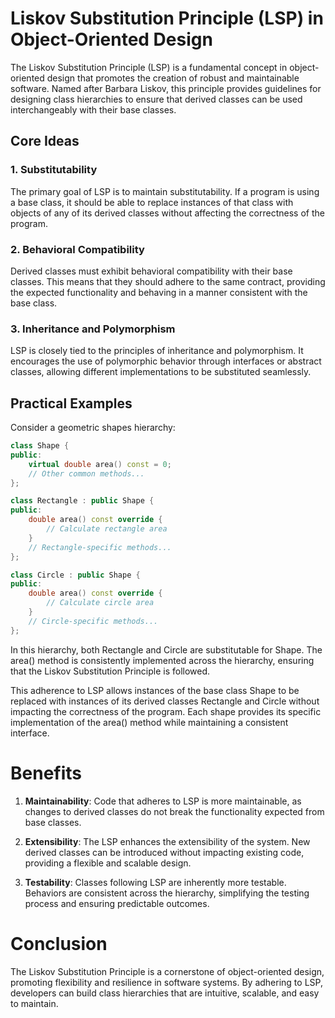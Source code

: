 # Liskov Substitution Principle (LSP) in Object-Oriented Design

The Liskov Substitution Principle (LSP) is a fundamental concept in object-oriented design that promotes the creation of robust and maintainable software. Named after Barbara Liskov, this principle provides guidelines for designing class hierarchies to ensure that derived classes can be used interchangeably with their base classes.

## Core Ideas

### 1. **Substitutability**

The primary goal of LSP is to maintain substitutability. If a program is using a base class, it should be able to replace instances of that class with objects of any of its derived classes without affecting the correctness of the program.

### 2. **Behavioral Compatibility**

Derived classes must exhibit behavioral compatibility with their base classes. This means that they should adhere to the same contract, providing the expected functionality and behaving in a manner consistent with the base class.

### 3. **Inheritance and Polymorphism**

LSP is closely tied to the principles of inheritance and polymorphism. It encourages the use of polymorphic behavior through interfaces or abstract classes, allowing different implementations to be substituted seamlessly.

## Practical Examples

Consider a geometric shapes hierarchy:

```cpp
class Shape {
public:
    virtual double area() const = 0;
    // Other common methods...
};

class Rectangle : public Shape {
public:
    double area() const override {
        // Calculate rectangle area
    }
    // Rectangle-specific methods...
};

class Circle : public Shape {
public:
    double area() const override {
        // Calculate circle area
    }
    // Circle-specific methods...
};
```

In this hierarchy, both Rectangle and Circle are substitutable for Shape. The area() method is consistently implemented across the hierarchy, ensuring that the Liskov Substitution Principle is followed.

This adherence to LSP allows instances of the base class Shape to be replaced with instances of its derived classes Rectangle and Circle without impacting the correctness of the program. Each shape provides its specific implementation of the area() method while maintaining a consistent interface.

# Benefits
1. **Maintainability**: Code that adheres to LSP is more maintainable, as changes to derived classes do not break the functionality expected from base classes.

2. **Extensibility**: The LSP enhances the extensibility of the system. New derived classes can be introduced without impacting existing code, providing a flexible and scalable design.

3. **Testability**: Classes following LSP are inherently more testable. Behaviors are consistent across the hierarchy, simplifying the testing process and ensuring predictable outcomes.

# Conclusion
The Liskov Substitution Principle is a cornerstone of object-oriented design, promoting flexibility and resilience in software systems. By adhering to LSP, developers can build class hierarchies that are intuitive, scalable, and easy to maintain.